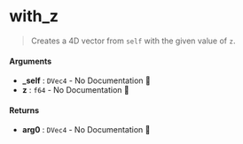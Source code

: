 # with\_z

>  Creates a 4D vector from `self` with the given value of `z`.

#### Arguments

- **\_self** : `DVec4` \- No Documentation 🚧
- **z** : `f64` \- No Documentation 🚧

#### Returns

- **arg0** : `DVec4` \- No Documentation 🚧